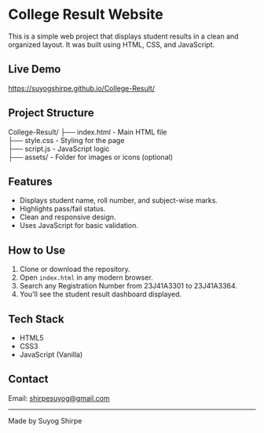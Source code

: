 # College Result Website

This is a simple web project that displays student results in a clean and organized layout. It was built using HTML, CSS, and JavaScript.

## Live Demo
https://suyogshirpe.github.io/College-Result/

## Project Structure

College-Result/
├── index.html         - Main HTML file  
├── style.css          - Styling for the page  
├── script.js          - JavaScript logic  
├── assets/            - Folder for images or icons (optional)  

## Features

- Displays student name, roll number, and subject-wise marks.
- Highlights pass/fail status.
- Clean and responsive design.
- Uses JavaScript for basic validation.

## How to Use

1. Clone or download the repository.
2. Open `index.html` in any modern browser.
3. Search any Registration Number from 23J41A3301 to 23J41A3364.
4. You’ll see the student result dashboard displayed.

## Tech Stack

- HTML5
- CSS3
- JavaScript (Vanilla)

## Contact

Email: shirpesuyog@gmail.com

---

Made by Suyog Shirpe
